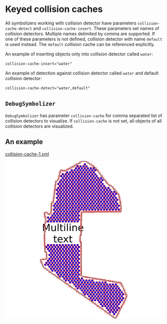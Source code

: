 # Keyed collision caches

All symbolizers working with collision detector have parameters `collision-cache-detect` and `collision-cache-insert`. These parameters set names of collision detectors. Multiple names delimited by comma are supported. If one of these parameters is not defined, collision detector with name `default` is used instead. The `default` collision cache can be referenced explicitly.

An example of inserting objects only into collision detector called `water`:

```
collision-cache-insert="water"
```

An example of detection against collision detector called `water` and default collision detector:

```
collision-cache-detect="water,default"
```

## `DebugSymbolizer`

`DebugSymbolizer` has parameter `collision-cache` for comma separated list of collision detectors to visualize. If `collision-cache` is not set, all objects of all collision detectors are visualized.

## An example

[collision-cache-1.xml](https://github.com/mapycz/test-data-visual/blob/master/styles/collision-cache-1.xml)

![collision-cache-1](https://raw.githubusercontent.com/mapycz/test-data-visual/master/images/collision-cache-1-800-800-1.0-agg-reference.png)
